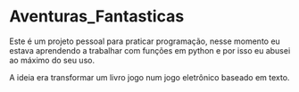 # Aventuras_Fantasticas

Este é um projeto pessoal para praticar programação, nesse momento eu estava aprendendo a trabalhar com funções em python e por isso eu abusei ao máximo do seu uso.

A ideia era transformar um livro jogo num jogo eletrônico baseado em texto.
